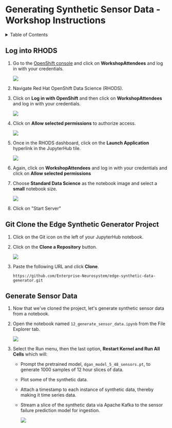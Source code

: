 # Generating Synthetic Sensor Data - Workshop Instructions
<details>
<summary>Table of Contents</summary>
<p>

* [Log into RHODS](#logging-into-rhods)
* [Git Clone the Edge Synthetic Generator Project](#git-clone-the-edge-synthetic-generator-project)
* [Generate Sensor Data](#generate-sensor-data)

</p>
</details>

## Log into RHODS

1. Go to the [OpenShift console](https://console-openshift-console.apps.ieee.8goc.p1.openshiftapps.com/) and click on **WorkshopAttendees** and log in with your credentials.

    ![](/workshop/images/workshop_attendees.png)

2. Navigate Red Hat OpenShift Data Science (RHODS).

3. Click on **Log in with OpenShift** and then click on **WorkshopAttendees** and log in with your credentials.

    ![](/workshop/images/openshift_login.png)

4. Click on **Allow selected permissions** to authorize access. 

    ![](/workshop/images/authorize_access.png)

5. Once in the RHODS dashboard, click on the **Launch Application** hyperlink in the JupyterHub tile.

    ![](/workshop/images/rhods_jupyterhub.png)

6. Again, click on **WorkshopAttendees** and log in with your credentials and click on **Allow selected permissions**

6. Choose **Standard Data Science** as the notebook image and select a **small** notebook size.

    ![](/workshop/images/jupyterhub_nb.png)

7. Click on "Start Server"

## Git Clone the Edge Synthetic Generator Project 
1. Click on the Git icon on the left of your JupyterHub notebook. 

2. Click on the **Clone a Repository** button.

    ![](/workshop/images/git_clone.png)

3. Paste the following URL and click **Clone**.
 
    ```
    https://github.com/Enterprise-Neurosystem/edge-synthetic-data-generator.git
    ```
## Generate Sensor Data

1. Now that we've cloned the project, let's generate synthetic sensor data from a notebook. 

2. Open the notebook named `12_generate_sensor_data.ipynb` from the File Explorer tab. 

    ![](/workshop/images/generate_sensor_data.png)

3.  Select the Run menu, then the last option, **Restart Kernel and Run All Cells** which will: 
    * Prompt the pretrained model, `dgan_model_5_48_sensors.pt`, to generate 1000 samples of 12 hour slices of data. 
    * Plot some of the synthetic data. 
    * Attach a timestamp to each instance of synthetic data, thereby making it time series data.
    * Stream a slice of the synthetic data via Apache Kafka to the sensor failure prediction model for ingestion. 

         ![](/workshop/images/restart_kernel.png)










